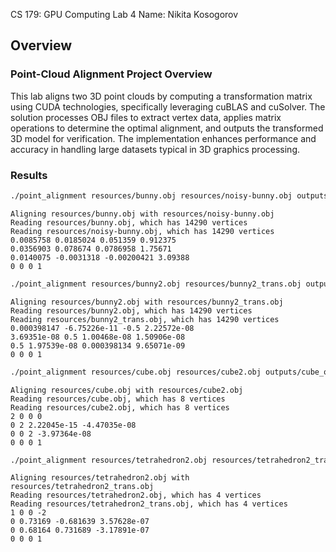 CS 179: GPU Computing
Lab 4
Name: Nikita Kosogorov

## Overview



###  Point-Cloud Alignment Project Overview

This lab aligns two 3D point clouds by computing a transformation matrix using CUDA technologies, specifically leveraging cuBLAS and cuSolver. The solution processes OBJ files to extract vertex data, applies matrix operations to determine the optimal alignment, and outputs the transformed 3D model for verification. The implementation enhances performance and accuracy in handling large datasets typical in 3D graphics processing.

### Results

```bash 
./point_alignment resources/bunny.obj resources/noisy-bunny.obj outputs/noisy_bunny_output.obj
```
```
Aligning resources/bunny.obj with resources/noisy-bunny.obj
Reading resources/bunny.obj, which has 14290 vertices
Reading resources/noisy-bunny.obj, which has 14290 vertices
0.0085758 0.0185024 0.051359 0.912375 
0.0356903 0.078674 0.0786958 1.75671 
0.0140075 -0.0031318 -0.00200421 3.09388 
0 0 0 1 
```


```bash
./point_alignment resources/bunny2.obj resources/bunny2_trans.obj outputs/bunny2_output.obj
```
```
Aligning resources/bunny2.obj with resources/bunny2_trans.obj
Reading resources/bunny2.obj, which has 14290 vertices
Reading resources/bunny2_trans.obj, which has 14290 vertices
0.000398147 -6.75226e-11 -0.5 2.22572e-08 
3.69351e-08 0.5 1.00468e-08 1.50906e-08 
0.5 1.97539e-08 0.000398134 9.65071e-09 
0 0 0 1 
``` 
```bash
./point_alignment resources/cube.obj resources/cube2.obj outputs/cube_output.obj
```
```
Aligning resources/cube.obj with resources/cube2.obj
Reading resources/cube.obj, which has 8 vertices
Reading resources/cube2.obj, which has 8 vertices
2 0 0 0 
0 2 2.22045e-15 -4.47035e-08 
0 0 2 -3.97364e-08 
0 0 0 1 
```
```bash
./point_alignment resources/tetrahedron2.obj resources/tetrahedron2_trans.obj outputs/tetrahedron_output.obj
```

```
Aligning resources/tetrahedron2.obj with resources/tetrahedron2_trans.obj
Reading resources/tetrahedron2.obj, which has 4 vertices
Reading resources/tetrahedron2_trans.obj, which has 4 vertices
1 0 0 -2 
0 0.73169 -0.681639 3.57628e-07 
0 0.68164 0.731689 -3.17891e-07 
0 0 0 1 
```